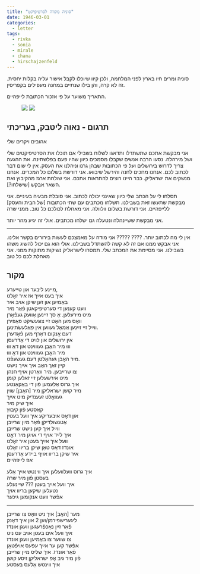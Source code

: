 ```yaml
---
title: "סוניה מקווה לסרטיפיקט"
date: 1946-03-01
categories:
  - letter
tags:
  - rivka
  - sonia
  - mirale
  - chana
  - hirschajzenfeld
---
```


סוניה ומרים חיו בארץ לפני המלחמה, ולכן קיוו שיוכלו לקבל אישור עליה בקלות יחסית.
זה לא קרה, והן בילו שנתיים במחנה מעפילים בקפריסין.

התאריך משוער על פי אזכור הכתובת לייפהיים.

<figure class="half">
    <a  href="/pupko-papers/assets/images/1946-03-01-sonia-leipheim-1.jpg">
    <img src="/pupko-papers/assets/images/1946-03-01-sonia-leipheim-1.jpg"></a>
    <a  href="/pupko-papers/assets/images/1946-03-01-sonia-leipheim-2.jpg">
    <img src="/pupko-papers/assets/images/1946-03-01-sonia-leipheim-2.jpg"></a>
</figure>

## תרגום - נאוה ליטבק, בעריכתי

אהובים ויקרים שלי

אני מבקשת אתכם שתשתדלו ותדאגו לשלוח בשבילי אם תוכלו את הסרטיפיקטים
שלי ושל מירהלה. נסעו הרבה אנשים שקבלו מסמכים כיוון שהיו פעם בפלשתינה.
את ההגעה צריך לדרוש בירושלים ועל פי הכתובות שבהן גרנו וניהלנו את העסק.
אין לי שום דבר לכתוב לכם.
אנחנו מחכים לחנה והירשל שיבואו.
אני דורשת בשלום כל המכרים. אנחנו מנשקים את ישראליק. כבר היינו רוצים להתראות אתכם.
אני שולחת ארגז מהקיבוץ ואת השאר אבקש [שישלחו?].

תסלחו לי על הכתב שלי כיוון שאינני יכולה לכתוב. אני סובלת מבעיה בעיניים.
אני מבקשת שתעשו זאת בשבילנו. תשלחו מכתבים עם שתי הכתובות [של הבית והעסק] ללייפהיים.
אני דורשת בשלום וולוולה. אני מאחלת לכולכם כל טוב.
ממני שרה

אני מבקשת ששיינהלה ונטעלה גם ישלחו מכתבים. אולי זה יגיע מהר יותר.

---

אין לי מה לכתוב יותר.
???? ????? אני מודה על מאמצכם לעשות בירורים בקשר אלינו. אני אבקש ממנו אם זה לא קשה
להשתדל בשבילנו. אולי הוא גם יכול להשיג משהו בשבילנו. אני מסיימת את המכתב שלי.
תמסרו לישראליק נשיקות מתוקות ממני. אני מאחלת לכם כל טוב

## מקור

מיינע ליבער און טייערע,  
איך בעט אײַך אז איר זאׇלט  
באַמיִען און זען שיקן אויב איר  
וועט קענען די סערטיפיקאטן פֿאַר מיר  
מיט מירעלען. אַ סך זיינען אַוועק געפֿאׇרן  
וואׇס מען האׇט זיי צוגעשיקט פּאַפּירן  
ווײַל זיי זײַנען אַמאׇל געווען אין פּאַלעשׂתינען.  
דעם אׇנקום דאַרף מען פֿאׇדערן  
אין ירושלים און לויט די אַדרעסן  
וווּ מיר האׇבן געוווינט און דאׇ וווּ  
מיר האׇבן געוווינט און דאׇ וווּ  
מיר האׇבן געהאַלטן דעם געשעפֿט.  
קיין זאַך האׇב איך אײַך נישט  
צו שרײַבען. מיר וואַרטן אויף חנהן  
מיט אירשעלען זיי זאלען קומן  
איך גרוס אַלעמען פֿון די באַקאַנטע  
מיר קושן ישראליקן מיר [האׇבן] שוין  
געוואׇלט זעענדיק מיט אײַך  
איך שיק מיר  
קאַסטע פֿון קיבוץ  
און דאׇס איבעריקע איך וועל בעטין  
אַטנשולדיקן פֿאַר מײַן שרײַבן  
ווײַל איך קען נישט שרײַבן  
איך לײַד אויף די אויגן מיר דאׇס  
וועל איך אײַך בעטן איר זאׇלט  
אונדז דאׇס טאׇן שיקן בריוו זאׇלט  
איר שיקן בריוו אויף ביידע אַדרעסן  
אפ לייפהיים  
  
איך גרוס וועלוועלען איך ווינטש אײַך אַלע  
בעסטן פֿון מיר שרה  
איך וועל אײַך בעטן ??? שיינעלע  
נטעלען שיקען בריוו אויך  
אפֿשר וועט אנקומען גיכער  

---

מער [האׇב] איך ניט וואׇס צו שרײַבן  
ליגערישפירמן/וען 2 און איך דאַנק  
פֿאַר זײַן נאׇכפֿרעגען וועגן אונדז  
איך וועל אים בעטן אויב עס ניט  
צו שווער צו באַמיען וועגן אונדז  
אפֿשר קען ער אײַך עפּעס אויפֿטאׇן  
פֿאַר אונדז. איך שליס מײַן שרײַבן  
פֿון מיר גיב אׇפּ ישראליקן זיסע קושן  
איך ווינטש אַלעס בעסטע  
